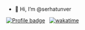 - 👋 Hi, I’m @serhatunver

[![Profile badge](https://www.codewars.com/users/serhatunver/badges/micro)](https://www.codewars.com/users/serhatunver) &nbsp;
[![wakatime](https://wakatime.com/badge/user/7fc12738-747e-4fe7-a0e7-6c9ec7cb45c9.svg?style=flat-square)](https://wakatime.com/@7fc12738-747e-4fe7-a0e7-6c9ec7cb45c9)

<!---
serhatunver/serhatunver is a ✨ special ✨ repository because its `README.md` (this file) appears on your GitHub profile.
You can click the Preview link to take a look at your changes.
--->
